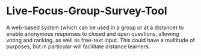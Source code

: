 # Live-Focus-Group-Survey-Tool
A web-based system (which can be used in a group or at a distance) to enable anonymous responses to closed and open questions, allowing voting and ranking, as well as free-text input. This could have a multitude of purposes, but in particular will facilitate distance learners.
